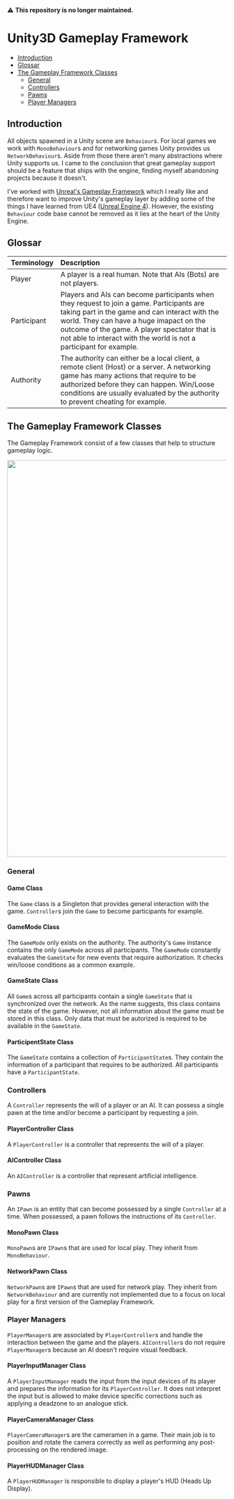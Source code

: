 :warning: **This repository is no longer maintained.**

# Unity3D Gameplay Framework

<!--http://doctoc.herokuapp.com/-->
- [Introduction](#introduction)
- [Glossar](#glossar)
- [The Gameplay Framework Classes](#the-gameplay-framework-classes)
	- [General](#general)
	- [Controllers](#controllers)
	- [Pawns](#pawns)
	- [Player Managers](#player-managers)

## Introduction

All objects spawned in a Unity scene are <code>Behaviour</code>s. For local games we work with <code>MonoBehaviour</code>s and for networking games Unity provides us <code>NetworkBehaviour</code>s. Aside from those there aren't many abstractions where Unity supports us. I came to the conclusion that great gameplay support should be a feature that ships with the engine, finding myself abandoning projects because it doesn't.<br>

I've worked with [Unreal's Gameplay Framework](https://docs.unrealengine.com/latest/INT/Gameplay/Framework/QuickReference/) which I really like and therefore want to improve Unity's gameplay layer by adding some of the things I have learned from UE4 ([Unreal Engine 4](https://www.unrealengine.com/what-is-unreal-engine-4)). However, the existing <code>Behaviour</code> code base cannot be removed as it lies at the heart of the Unity Engine.

## Glossar
| Terminology   | Description           |
|:------------- |:--------------------- |
| Player        | A player is a real human. Note that AIs (Bots) are not players.      |
| Participant   | Players and AIs can become participants when they request to join a game. Participants are taking part in the game and can interact with the world. They can have a huge imapact on the outcome of the game. A player spectator that is not able to interact with the world is not a participant for example. |
| Authority      | The authority can either be a local client, a remote client (Host) or a server. A networking game has many actions that require to be authorized before they can happen. Win/Loose conditions are usually evaluated by the authority to prevent cheating for example.    |

## The Gameplay Framework Classes

The Gameplay Framework consist of a few classes that help to structure gameplay logic. 
<p align="center">
  <img width="638" height="910" src="./docs/ClassRelationshipDiagram.png">
</p>

### General

#### Game Class
The <code>Game</code> class is a Singleton that provides general interaction with the game. <code>Controller</code>s join the <code>Game</code> to become participants for example.

#### GameMode Class
The <code>GameMode</code> only exists on the authority. The authority's <code>Game</code> instance contains the only <code>GameMode</code> across all participants. The <code>GameMode</code> constantly evaluates the <code>GameState</code> for new events that require authorization. It checks win/loose conditions as a common example.

#### GameState Class
All <code>Game</code>s across all participants contain a single <code>GameState</code> that is synchronized over the network. As the name suggests, this class contains the state of the game. However, not all information about the game must be stored in this class. Only data that must be autorized is required to be available in the <code>GameState</code>.

#### ParticipentState Class
The <code>GameState</code> contains a collection of <code>ParticipantState</code>s. They contain the information of a participant that requires to be authorized. All participants have a <code>ParticipantState</code>.

### Controllers
A <code>Controller</code> represents the will of a player or an AI. It can possess a single pawn at the time and/or become a participant by requesting a join.

#### PlayerController Class
A <code>PlayerController</code> is a controller that represents the will of a player.

#### AIController Class
An <code>AIController</code> is a controller that represent artificial intelligence.

### Pawns
An <code>IPawn</code> is an entity that can become possessed by a single <code>Controller</code> at a time. When possessed, a pawn follows the instructions of its <code>Controller</code>.

#### MonoPawn Class
<code>MonoPawn</code>s are <code>IPawn</code>s that are used for local play. They inherit from <code>MonoBehaviour</code>.

#### NetworkPawn Class
<code>NetworkPawn</code>s are <code>IPawn</code>s that are used for network play. They inherit from <code>NetworkBehaviour</code> and are currently not implemented due to a focus on local play for a first version of the Gameplay Framework.

### Player Managers
<code>PlayerManager</code>s are associated by <code>PlayerController</code>s and handle the interaction between the game and the players. <code>AIController</code>s do not require <code>PlayerManager</code>s because an AI doesn't require visual feedback.

#### PlayerInputManager Class
A <code>PlayerInputManager</code> reads the input from the input devices of its player and prepares the information for its <code>PlayerController</code>. It does not interpret the input but is allowed to make device specific corrections such as applying a deadzone to an analogue stick.

#### PlayerCameraManager Class
<code>PlayerCameraManager</code>s are the cameramen in a game. Their main job is to position and rotate the camera correctly as well as performing any post-processing on the rendered image.

#### PlayerHUDManager Class
A <code>PlayerHUDManager</code> is responsible to display a player's HUD (Heads Up Display). 
